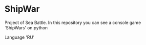 # ShipWar
Project of Sea Battle.
In this repository you can see a console game 'ShipWars' on python

Language 'RU'
